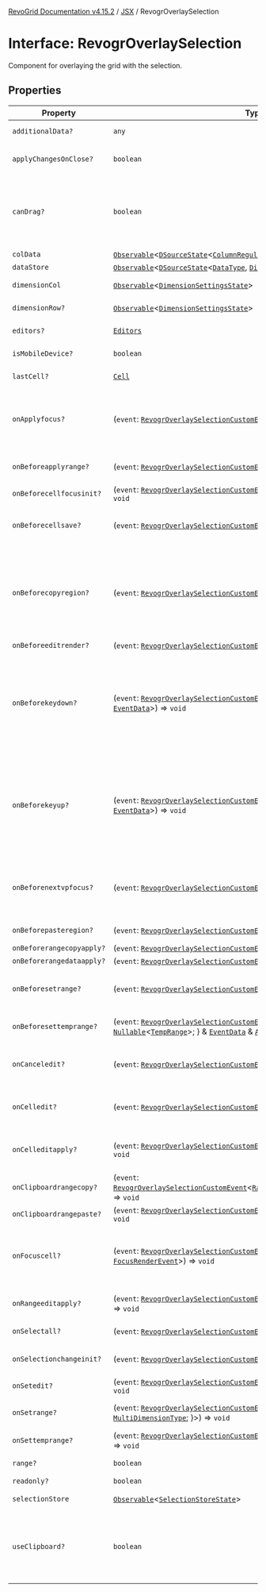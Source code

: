[RevoGrid Documentation v4.15.2](README.md) / [JSX](Namespace.JSX.md) / RevogrOverlaySelection

# Interface: RevogrOverlaySelection

Component for overlaying the grid with the selection.

## Properties

| Property | Type | Description | Defined in |
| ------ | ------ | ------ | ------ |
| `additionalData?` | `any` | Additional data to pass to renderer. | [src/components.d.ts:2048](https://github.com/revolist/revogrid/blob/30cfedca97f5b42c948bd2668fa87c350d2411bd/src/components.d.ts#L2048) |
| `applyChangesOnClose?` | `boolean` | If true applys changes when cell closes if not Escape. | [src/components.d.ts:2052](https://github.com/revolist/revogrid/blob/30cfedca97f5b42c948bd2668fa87c350d2411bd/src/components.d.ts#L2052) |
| `canDrag?` | `boolean` | Enable revogr-order-editor component (read more in revogr-order-editor component). Allows D&D. | [src/components.d.ts:2056](https://github.com/revolist/revogrid/blob/30cfedca97f5b42c948bd2668fa87c350d2411bd/src/components.d.ts#L2056) |
| `colData` | [`Observable`](TypeAlias.Observable.md)\<[`DSourceState`](TypeAlias.DSourceState.md)\<[`ColumnRegular`](Interface.ColumnRegular.md), [`DimensionCols`](TypeAlias.DimensionCols.md)\>\> | Column data store. | [src/components.d.ts:2060](https://github.com/revolist/revogrid/blob/30cfedca97f5b42c948bd2668fa87c350d2411bd/src/components.d.ts#L2060) |
| `dataStore` | [`Observable`](TypeAlias.Observable.md)\<[`DSourceState`](TypeAlias.DSourceState.md)\<[`DataType`](TypeAlias.DataType.md), [`DimensionRows`](TypeAlias.DimensionRows.md)\>\> | Row data store. | [src/components.d.ts:2064](https://github.com/revolist/revogrid/blob/30cfedca97f5b42c948bd2668fa87c350d2411bd/src/components.d.ts#L2064) |
| `dimensionCol` | [`Observable`](TypeAlias.Observable.md)\<[`DimensionSettingsState`](Interface.DimensionSettingsState.md)\> | Dimension settings X. | [src/components.d.ts:2068](https://github.com/revolist/revogrid/blob/30cfedca97f5b42c948bd2668fa87c350d2411bd/src/components.d.ts#L2068) |
| `dimensionRow?` | [`Observable`](TypeAlias.Observable.md)\<[`DimensionSettingsState`](Interface.DimensionSettingsState.md)\> | Dimension settings Y. | [src/components.d.ts:2072](https://github.com/revolist/revogrid/blob/30cfedca97f5b42c948bd2668fa87c350d2411bd/src/components.d.ts#L2072) |
| `editors?` | [`Editors`](TypeAlias.Editors.md) | Custom editors register. | [src/components.d.ts:2076](https://github.com/revolist/revogrid/blob/30cfedca97f5b42c948bd2668fa87c350d2411bd/src/components.d.ts#L2076) |
| `isMobileDevice?` | `boolean` | Is mobile view mode. | [src/components.d.ts:2080](https://github.com/revolist/revogrid/blob/30cfedca97f5b42c948bd2668fa87c350d2411bd/src/components.d.ts#L2080) |
| `lastCell?` | [`Cell`](Interface.Cell.md) | Last real coordinates positions + 1. | [src/components.d.ts:2084](https://github.com/revolist/revogrid/blob/30cfedca97f5b42c948bd2668fa87c350d2411bd/src/components.d.ts#L2084) |
| `onApplyfocus?` | (`event`: [`RevogrOverlaySelectionCustomEvent`](Interface.RevogrOverlaySelectionCustomEvent.md)\<[`FocusRenderEvent`](Interface.FocusRenderEvent.md)\>) => `void` | Before cell get focused. To prevent the default behavior of applying the edit data, you can call `e.preventDefault()`. | [src/components.d.ts:2088](https://github.com/revolist/revogrid/blob/30cfedca97f5b42c948bd2668fa87c350d2411bd/src/components.d.ts#L2088) |
| `onBeforeapplyrange?` | (`event`: [`RevogrOverlaySelectionCustomEvent`](Interface.RevogrOverlaySelectionCustomEvent.md)\<[`FocusRenderEvent`](Interface.FocusRenderEvent.md)\>) => `void` | Before range applied. First step in triggerRangeEvent. | [src/components.d.ts:2092](https://github.com/revolist/revogrid/blob/30cfedca97f5b42c948bd2668fa87c350d2411bd/src/components.d.ts#L2092) |
| `onBeforecellfocusinit?` | (`event`: [`RevogrOverlaySelectionCustomEvent`](Interface.RevogrOverlaySelectionCustomEvent.md)\<[`BeforeSaveDataDetails`](Interface.BeforeSaveDataDetails.md)\>) => `void` | Before cell focus. | [src/components.d.ts:2096](https://github.com/revolist/revogrid/blob/30cfedca97f5b42c948bd2668fa87c350d2411bd/src/components.d.ts#L2096) |
| `onBeforecellsave?` | (`event`: [`RevogrOverlaySelectionCustomEvent`](Interface.RevogrOverlaySelectionCustomEvent.md)\<`any`\>) => `void` | Runs before cell save. Can be used to override or cancel original save. | [src/components.d.ts:2100](https://github.com/revolist/revogrid/blob/30cfedca97f5b42c948bd2668fa87c350d2411bd/src/components.d.ts#L2100) |
| `onBeforecopyregion?` | (`event`: [`RevogrOverlaySelectionCustomEvent`](Interface.RevogrOverlaySelectionCustomEvent.md)\<`any`\>) => `void` | Before clipboard copy happened. Validate data before copy. To prevent the default behavior of editing data and use your own implementation, call `e.preventDefault()`. | [src/components.d.ts:2104](https://github.com/revolist/revogrid/blob/30cfedca97f5b42c948bd2668fa87c350d2411bd/src/components.d.ts#L2104) |
| `onBeforeeditrender?` | (`event`: [`RevogrOverlaySelectionCustomEvent`](Interface.RevogrOverlaySelectionCustomEvent.md)\<[`FocusRenderEvent`](Interface.FocusRenderEvent.md)\>) => `void` | Before editor render. | [src/components.d.ts:2108](https://github.com/revolist/revogrid/blob/30cfedca97f5b42c948bd2668fa87c350d2411bd/src/components.d.ts#L2108) |
| `onBeforekeydown?` | (`event`: [`RevogrOverlaySelectionCustomEvent`](Interface.RevogrOverlaySelectionCustomEvent.md)\<\{ `original`: `KeyboardEvent`; \} & [`EventData`](TypeAlias.EventData.md)\>) => `void` | Before key up event proxy, used to prevent key up trigger. If you have some custom behaviour event, use this event to check if it wasn't processed by internal logic. Call preventDefault(). | [src/components.d.ts:2112](https://github.com/revolist/revogrid/blob/30cfedca97f5b42c948bd2668fa87c350d2411bd/src/components.d.ts#L2112) |
| `onBeforekeyup?` | (`event`: [`RevogrOverlaySelectionCustomEvent`](Interface.RevogrOverlaySelectionCustomEvent.md)\<\{ `original`: `KeyboardEvent`; \} & [`EventData`](TypeAlias.EventData.md)\>) => `void` | Before key down event proxy, used to prevent key down trigger. If you have some custom behaviour event, use this event to check if it wasn't processed by internal logic. Call preventDefault(). | [src/components.d.ts:2116](https://github.com/revolist/revogrid/blob/30cfedca97f5b42c948bd2668fa87c350d2411bd/src/components.d.ts#L2116) |
| `onBeforenextvpfocus?` | (`event`: [`RevogrOverlaySelectionCustomEvent`](Interface.RevogrOverlaySelectionCustomEvent.md)\<[`Cell`](Interface.Cell.md)\>) => `void` | Fired when change of viewport happens. Usually when we switch between pinned regions. | [src/components.d.ts:2120](https://github.com/revolist/revogrid/blob/30cfedca97f5b42c948bd2668fa87c350d2411bd/src/components.d.ts#L2120) |
| `onBeforepasteregion?` | (`event`: [`RevogrOverlaySelectionCustomEvent`](Interface.RevogrOverlaySelectionCustomEvent.md)\<`any`\>) => `void` | Before region paste happened. | [src/components.d.ts:2124](https://github.com/revolist/revogrid/blob/30cfedca97f5b42c948bd2668fa87c350d2411bd/src/components.d.ts#L2124) |
| `onBeforerangecopyapply?` | (`event`: [`RevogrOverlaySelectionCustomEvent`](Interface.RevogrOverlaySelectionCustomEvent.md)\<[`ChangedRange`](TypeAlias.ChangedRange.md)\>) => `void` | Before range copy. | [src/components.d.ts:2128](https://github.com/revolist/revogrid/blob/30cfedca97f5b42c948bd2668fa87c350d2411bd/src/components.d.ts#L2128) |
| `onBeforerangedataapply?` | (`event`: [`RevogrOverlaySelectionCustomEvent`](Interface.RevogrOverlaySelectionCustomEvent.md)\<[`FocusRenderEvent`](Interface.FocusRenderEvent.md)\>) => `void` | Range data apply. | [src/components.d.ts:2132](https://github.com/revolist/revogrid/blob/30cfedca97f5b42c948bd2668fa87c350d2411bd/src/components.d.ts#L2132) |
| `onBeforesetrange?` | (`event`: [`RevogrOverlaySelectionCustomEvent`](Interface.RevogrOverlaySelectionCustomEvent.md)\<`any`\>) => `void` | Before range selection applied. Second step in triggerRangeEvent. | [src/components.d.ts:2136](https://github.com/revolist/revogrid/blob/30cfedca97f5b42c948bd2668fa87c350d2411bd/src/components.d.ts#L2136) |
| `onBeforesettemprange?` | (`event`: [`RevogrOverlaySelectionCustomEvent`](Interface.RevogrOverlaySelectionCustomEvent.md)\<\{ `tempRange`: `null` \| [`Nullable`](TypeAlias.Nullable.md)\<[`TempRange`](TypeAlias.TempRange.md)\>; \} & [`EventData`](TypeAlias.EventData.md) & [`AllDimensionType`](Interface.AllDimensionType.md)\>) => `void` | Before set temp range area during autofill. | [src/components.d.ts:2140](https://github.com/revolist/revogrid/blob/30cfedca97f5b42c948bd2668fa87c350d2411bd/src/components.d.ts#L2140) |
| `onCanceledit?` | (`event`: [`RevogrOverlaySelectionCustomEvent`](Interface.RevogrOverlaySelectionCustomEvent.md)\<`any`\>) => `void` | Cancel edit. Used for editors support when editor close requested. | [src/components.d.ts:2144](https://github.com/revolist/revogrid/blob/30cfedca97f5b42c948bd2668fa87c350d2411bd/src/components.d.ts#L2144) |
| `onCelledit?` | (`event`: [`RevogrOverlaySelectionCustomEvent`](Interface.RevogrOverlaySelectionCustomEvent.md)\<[`SaveDataDetails`](TypeAlias.SaveDataDetails.md)\>) => `void` | Runs when edit finished save started, first in chain event | [src/components.d.ts:2148](https://github.com/revolist/revogrid/blob/30cfedca97f5b42c948bd2668fa87c350d2411bd/src/components.d.ts#L2148) |
| `onCelleditapply?` | (`event`: [`RevogrOverlaySelectionCustomEvent`](Interface.RevogrOverlaySelectionCustomEvent.md)\<[`BeforeSaveDataDetails`](Interface.BeforeSaveDataDetails.md)\>) => `void` | Cell edit apply to the data source. Triggers datasource edit on the root level. | [src/components.d.ts:2152](https://github.com/revolist/revogrid/blob/30cfedca97f5b42c948bd2668fa87c350d2411bd/src/components.d.ts#L2152) |
| `onClipboardrangecopy?` | (`event`: [`RevogrOverlaySelectionCustomEvent`](Interface.RevogrOverlaySelectionCustomEvent.md)\<[`RangeClipboardCopyEventProps`](Interface.RangeClipboardCopyEventProps.md)\<`any`\>\>) => `void` | Range copy. | [src/components.d.ts:2156](https://github.com/revolist/revogrid/blob/30cfedca97f5b42c948bd2668fa87c350d2411bd/src/components.d.ts#L2156) |
| `onClipboardrangepaste?` | (`event`: [`RevogrOverlaySelectionCustomEvent`](Interface.RevogrOverlaySelectionCustomEvent.md)\<[`RangeClipboardPasteEvent`](Interface.RangeClipboardPasteEvent.md)\>) => `void` | Range paste event. | [src/components.d.ts:2160](https://github.com/revolist/revogrid/blob/30cfedca97f5b42c948bd2668fa87c350d2411bd/src/components.d.ts#L2160) |
| `onFocuscell?` | (`event`: [`RevogrOverlaySelectionCustomEvent`](Interface.RevogrOverlaySelectionCustomEvent.md)\<[`ApplyFocusEvent`](Interface.ApplyFocusEvent.md) & [`FocusRenderEvent`](Interface.FocusRenderEvent.md)\>) => `void` | Cell get focused. To prevent the default behavior of applying the edit data, you can call `e.preventDefault()`. | [src/components.d.ts:2164](https://github.com/revolist/revogrid/blob/30cfedca97f5b42c948bd2668fa87c350d2411bd/src/components.d.ts#L2164) |
| `onRangeeditapply?` | (`event`: [`RevogrOverlaySelectionCustomEvent`](Interface.RevogrOverlaySelectionCustomEvent.md)\<[`BeforeRangeSaveDataDetails`](TypeAlias.BeforeRangeSaveDataDetails.md)\>) => `void` | Range data apply. Triggers datasource edit on the root level. | [src/components.d.ts:2168](https://github.com/revolist/revogrid/blob/30cfedca97f5b42c948bd2668fa87c350d2411bd/src/components.d.ts#L2168) |
| `onSelectall?` | (`event`: [`RevogrOverlaySelectionCustomEvent`](Interface.RevogrOverlaySelectionCustomEvent.md)\<`any`\>) => `void` | Select all cells from keyboard. | [src/components.d.ts:2172](https://github.com/revolist/revogrid/blob/30cfedca97f5b42c948bd2668fa87c350d2411bd/src/components.d.ts#L2172) |
| `onSelectionchangeinit?` | (`event`: [`RevogrOverlaySelectionCustomEvent`](Interface.RevogrOverlaySelectionCustomEvent.md)\<[`ChangedRange`](TypeAlias.ChangedRange.md)\>) => `void` | Autofill data in range. First step in applyRangeWithData | [src/components.d.ts:2176](https://github.com/revolist/revogrid/blob/30cfedca97f5b42c948bd2668fa87c350d2411bd/src/components.d.ts#L2176) |
| `onSetedit?` | (`event`: [`RevogrOverlaySelectionCustomEvent`](Interface.RevogrOverlaySelectionCustomEvent.md)\<[`BeforeSaveDataDetails`](Interface.BeforeSaveDataDetails.md)\>) => `void` | Set edit cell. | [src/components.d.ts:2180](https://github.com/revolist/revogrid/blob/30cfedca97f5b42c948bd2668fa87c350d2411bd/src/components.d.ts#L2180) |
| `onSetrange?` | (`event`: [`RevogrOverlaySelectionCustomEvent`](Interface.RevogrOverlaySelectionCustomEvent.md)\<[`RangeArea`](TypeAlias.RangeArea.md) & \{ `type`: [`MultiDimensionType`](TypeAlias.MultiDimensionType.md); \}\>) => `void` | Set range. Third step in triggerRangeEvent. | [src/components.d.ts:2184](https://github.com/revolist/revogrid/blob/30cfedca97f5b42c948bd2668fa87c350d2411bd/src/components.d.ts#L2184) |
| `onSettemprange?` | (`event`: [`RevogrOverlaySelectionCustomEvent`](Interface.RevogrOverlaySelectionCustomEvent.md)\<`null` \| [`Nullable`](TypeAlias.Nullable.md)\<[`TempRange`](TypeAlias.TempRange.md)\>\>) => `void` | Set temp range area during autofill. | [src/components.d.ts:2188](https://github.com/revolist/revogrid/blob/30cfedca97f5b42c948bd2668fa87c350d2411bd/src/components.d.ts#L2188) |
| `range?` | `boolean` | Range selection allowed. | [src/components.d.ts:2192](https://github.com/revolist/revogrid/blob/30cfedca97f5b42c948bd2668fa87c350d2411bd/src/components.d.ts#L2192) |
| `readonly?` | `boolean` | Readonly mode. | [src/components.d.ts:2196](https://github.com/revolist/revogrid/blob/30cfedca97f5b42c948bd2668fa87c350d2411bd/src/components.d.ts#L2196) |
| `selectionStore` | [`Observable`](TypeAlias.Observable.md)\<[`SelectionStoreState`](TypeAlias.SelectionStoreState.md)\> | Selection, range, focus. | [src/components.d.ts:2200](https://github.com/revolist/revogrid/blob/30cfedca97f5b42c948bd2668fa87c350d2411bd/src/components.d.ts#L2200) |
| `useClipboard?` | `boolean` | Enable revogr-clipboard component (read more in revogr-clipboard component). Allows copy/paste. | [src/components.d.ts:2204](https://github.com/revolist/revogrid/blob/30cfedca97f5b42c948bd2668fa87c350d2411bd/src/components.d.ts#L2204) |
